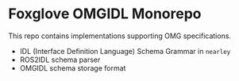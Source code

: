 # Foxglove OMGIDL Monorepo

This repo contains implementations supporting OMG specifications.

- IDL (Interface Definition Language) Schema Grammar in `nearley`
- ROS2IDL schema parser
- OMGIDL schema storage format
